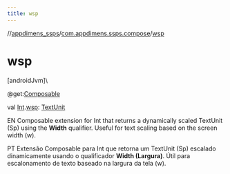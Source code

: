 ```yaml
---
title: wsp
---
```

//[appdimens_ssps](../../index.html)/[com.appdimens.ssps.compose](index.html)/[wsp](wsp.html)



# wsp



[androidJvm]\




@get:[Composable](https://developer.android.com/reference/kotlin/androidx/compose/runtime/Composable.html)



val [Int](https://kotlinlang.org/api/core/kotlin-stdlib/kotlin/-int/index.html).[wsp](wsp.html): [TextUnit](https://developer.android.com/reference/kotlin/androidx/compose/ui/unit/TextUnit.html)



EN Composable extension for Int that returns a dynamically scaled TextUnit (Sp) using the **Width** qualifier. Useful for text scaling based on the screen width (w).



PT Extensão Composable para Int que retorna um TextUnit (Sp) escalado dinamicamente usando o qualificador **Width (Largura)**. Útil para escalonamento de texto baseado na largura da tela (w).



